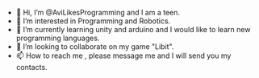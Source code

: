 - 👋 Hi, I’m @AviLikesProgramming and I am a teen.
- 👀 I’m interested in Programming and Robotics.
- 🌱 I’m currently learning unity and arduino and I would like to learn new programming languages.
- 💞️ I’m looking to collaborate on my game "Libit".
- 📫 How to reach me , please message me and I will send you my contacts.

<!---
AviLikesProgramming/AviLikesProgramming is a ✨ special ✨ repository because its `README.md` (this file) appears on your GitHub profile.
You can click the Preview link to take a look at your changes.
--->
